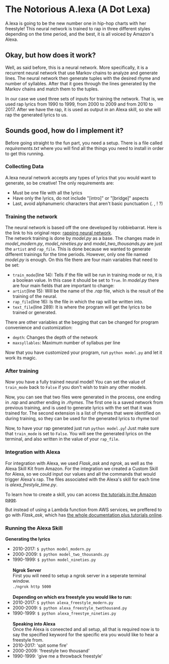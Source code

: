 # The Notorious A.lexa (A Dot Lexa)

A.lexa is going to be the new number one in hip-hop charts with her freestyle! This neural network is trained to rap in three different styles depending on the time period, and the best, it is all voiced by Amazon's Alexa.

## Okay, but how does it work?
Well, as said before, this is a neural network. More specifically, it is a recurrent neural network that use Markov chains to analyze and generate lines. The neural network then generate tuples with the desired rhyme and number of syllables. After that it goes through the lines generated by the Markov chains and match them to the tuples.

In our case we used three sets of inputs for training the network. That is, we used rap lyrics from 1990 to 1999, from 2000 to 2009 and from 2010 to 2017. After we have the rap, it is used as output in an Alexa skill, so she will rap the generated lyrics to us.

## Sounds good, how do I implement it?
Before going straight to the fun part, you need a setup.
There is a file called *requirements.txt* where you will find all the things you need to install in order to get this running.

### Collecting Data
A.lexa neural network accepts any types of lyrics that you would want to generate, so be creative!
The only requirements are:
- Must be one file with all the lyrics
- Have only the lyrics, do not include "[intro]" or "[bridge]" aspects
- Last, avoid alphanumeric characters that aren't basic punctuation (. , ! ?)

### Training the network
The neural network is based off the one developed by robbiebarrat. Here is the link to his original repo: [rapping neural network](https://github.com/robbiebarrat/rapping-neural-network).</br>The network training is done by *model.py* as a base. The changes made in *model_modern.py*, *model_nineties.py* and *model_two_thousands.py* are just the `artist` and `rap_file`. This is done because we wanted to generate different trainings for the time periods. However, only one file named *model.py* is enough. On this file there are four main variables that need to be set:
- `train_mode`(line 14): Tells if the file will be run in training mode or no, it is a boolean value. In this case it should be set to `True`.
In *model.py* there are four main fields that are important to change:
- `artist`(line 15): Will be the name of the *.rap* file, which is the result of the training of the neural.
- `rap_file`(line 16): Is the file in which the rap will be written into.
- `text_file`(line 289): It is where the program will get the lyrics to be trained or generated.

There are other variables at the begging that can be changed for program convenience and customization:
- `depth`: Changes the depth of the network
- `maxsyllables`: Maximum number of syllabus per line

Now that you have customized your program, run `python model.py` and let it work its magic.

### After training
Now you have a fully trained neural model! You can set the value of `train_mode` back to `False` if you don't wish to train any other models.

Now, you can see that two files were generated in the process, one ending in *.rap* and another ending in *.rhymes*. The first one is a saved network from previous training, and is used to generate lyrics with the set that it was trained for. The second extension is a list of rhymes that were identified on during training, so they can be used for the generated lyrics to rhyme too!

Now, to have your rap generated just run `python model.py`! Just make sure that `train_mode` is set to `False`. You will see the generated lyrics on the terminal, and also written in the value of your `rap_file`.

### Integration with Alexa
For integration with Alexa, we used *Flask_ask* and *ngrok*, as well as the Alexa Skill Kit from Amazon.
For the integration we created a Custom Skill for Alexa, so we could input our values and all the commands that would trigger Alexa's rap. The files associated with the Alexa's skill for each time is *alexa_frestyle_time.py*.

To learn how to create a skill, you can access [the tutorials in the Amazon page](https://developer.amazon.com/alexa-skills-kit/tutorials/).

But instead of using a Lambda function from AWS services, we preffered to go with *Flask_ask*, which has [the whole documentation plus tutorials online](https://github.com/johnwheeler/flask-ask).

### Running the Alexa Skill
**Generating the lyrics**</br>
* 2010-2017: `$ python model_modern.py`</br>
* 2000-2009: `$ python model_two_thousands.py`</br>
* 1990-1999: `$ python model_nineties.py`
</br></br>
**Ngrok Server**</br>
First you will need to setup a ngrok server in a seperate terminal window.</br>
`./ngrok http 5000`</br></br>
**Depending on which era freestyle you would like to run:**</br>
* 2010-2017: `$ python alexa_freestyle_modern.py`</br>
* 2000-2009: `$ python alexa_freestyle_twothousand.py`</br>
* 1990-1999: `$ python alexa_freestye_nineties.py`
</br></br>
**Speaking into Alexa**</br>
Once the Alexa is coneected and all setup, all that is required now is to say the specified keyword for the specific era you would like to hear a freestyle from.</br>
* 2010-2017: 'spit some fire'</br>
* 2000-2009: 'freestyle two thousand'</br>
* 1990-1999: 'give me a throwback freestyle'
